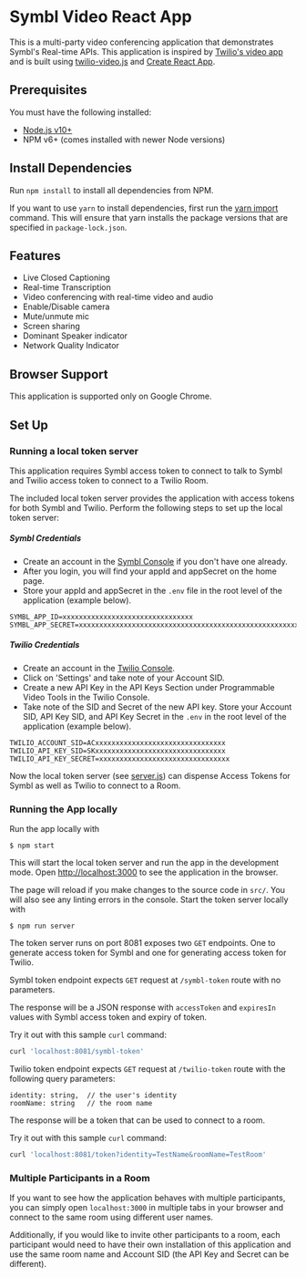# Symbl Video React App

This is a multi-party video conferencing application that demonstrates Symbl's Real-time APIs. This application is inspired by [Twilio's video app](https://github.com/twilio/twilio-video-app-react) and is built using [twilio-video.js](https://github.com/twilio/twilio-video-app-react) and [Create React App](https://github.com/facebook/create-react-app).

## Prerequisites
You must have the following installed:

* [Node.js v10+](https://nodejs.org/en/download/)
* NPM v6+ (comes installed with newer Node versions)

## Install Dependencies

Run `npm install` to install all dependencies from NPM.

If you want to use `yarn` to install dependencies, first run the [yarn import](https://classic.yarnpkg.com/en/docs/cli/import/) command. This will ensure that yarn installs the package versions that are specified in `package-lock.json`.

## Features
* Live Closed Captioning
* Real-time Transcription
* Video conferencing with real-time video and audio
* Enable/Disable camera
* Mute/unmute mic
* Screen sharing
* Dominant Speaker indicator
* Network Quality Indicator

## Browser Support
This application is supported only on Google Chrome.

## Set Up

### Running a local token server
This application requires Symbl access token to connect to talk to Symbl and Twilio access token to connect to a Twilio Room.

The included local token server provides the application with access tokens for both Symbl and Twilio. Perform the following steps to set up the local token server:

##### Symbl Credentials
* Create an account in the [Symbl Console](https://platform.symbl.ai) if you don't have one already.
* After you login, you will find your appId and appSecret on the home page.
* Store your appId and appSecret in the `.env` file in the root level of the application (example below).

```.env
SYMBL_APP_ID=xxxxxxxxxxxxxxxxxxxxxxxxxxxxxxxx
SYMBL_APP_SECRET=xxxxxxxxxxxxxxxxxxxxxxxxxxxxxxxxxxxxxxxxxxxxxxxxxxxxxxxxxxxxxxxx
```

##### Twilio Credentials
* Create an account in the [Twilio Console](https://www.twilio.com/login).
* Click on 'Settings' and take note of your Account SID.
* Create a new API Key in the API Keys Section under Programmable Video Tools in the Twilio Console. 
* Take note of the SID and Secret of the new API key.
Store your Account SID, API Key SID, and API Key Secret in the `.env` in the root level of the application (example below).

```.env
TWILIO_ACCOUNT_SID=ACxxxxxxxxxxxxxxxxxxxxxxxxxxxxxxxx
TWILIO_API_KEY_SID=SKxxxxxxxxxxxxxxxxxxxxxxxxxxxxxxxx
TWILIO_API_KEY_SECRET=xxxxxxxxxxxxxxxxxxxxxxxxxxxxxxxx
```

Now the local token server (see [server.js](https://github.com/symblai/symbl-video-react/blob/master/server.js)) can dispense Access Tokens for Symbl as well as Twilio to connect to a Room.

### Running the App locally

Run the app locally with

    $ npm start

This will start the local token server and run the app in the development mode. Open [http://localhost:3000](http://localhost:3000) to see the application in the browser.

The page will reload if you make changes to the source code in `src/`.
You will also see any linting errors in the console. Start the token server locally with

    $ npm run server

The token server runs on port 8081 exposes two `GET` endpoints. One to generate access token for Symbl and one for generating access token for Twilio. 

Symbl token endpoint expects `GET` request at `/symbl-token` route with no parameters.

The response will be a JSON response with `accessToken` and `expiresIn` values with Symbl access token and expiry of token.

Try it out with this sample `curl` command:

```bash
curl 'localhost:8081/symbl-token'
```

Twilio token endpoint expects `GET` request at `/twilio-token` route with the following query parameters: 

```
identity: string,  // the user's identity
roomName: string   // the room name
```

The response will be a token that can be used to connect to a room.

Try it out with this sample `curl` command:

```bash
curl 'localhost:8081/token?identity=TestName&roomName=TestRoom'
```

### Multiple Participants in a Room

If you want to see how the application behaves with multiple participants, you can simply open `localhost:3000` in multiple tabs in your browser and connect to the same room using different user names.

Additionally, if you would like to invite other participants to a room, each participant would need to have their own installation of this application and use the same room name and Account SID (the API Key and Secret can be different).
